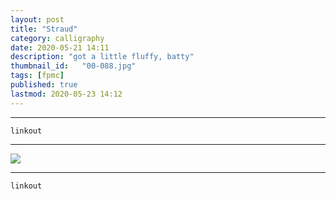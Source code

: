 ```yaml
---
layout: post
title: "Straud"
category: calligraphy
date: 2020-05-21 14:11
description: "got a little fluffy, batty"
thumbnail_id:	"00-088.jpg"
tags: [fpmc]
published: true
lastmod: 2020-05-23 14:12
---
```


*****

`linkout`

*****

<img src="{{ site.url }}/assets/img/ca10.jpg" />


*****
`linkout`
